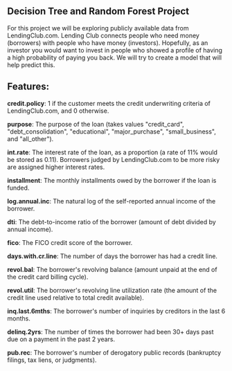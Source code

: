 ## Decision Tree and Random Forest Project

For this project we will be exploring publicly available data from LendingClub.com. Lending Club connects people who need money (borrowers) with people who have money (investors). Hopefully, as an investor you would want to invest in people who showed a profile of having a high probability of paying you back. We will try to create a model that will help predict this.




## Features:

**credit.policy**: 1 if the customer meets the credit underwriting criteria of LendingClub.com, and 0 otherwise.

**purpose**: The purpose of the loan (takes values "credit_card", "debt_consolidation", "educational", "major_purchase", "small_business", and "all_other").

**int.rate**: The interest rate of the loan, as a proportion (a rate of 11% would be stored as 0.11). Borrowers judged by LendingClub.com to be more risky are assigned higher interest rates.

**installment**: The monthly installments owed by the borrower if the loan is funded.

**log.annual.inc**: The natural log of the self-reported annual income of the borrower.

**dti**: The debt-to-income ratio of the borrower (amount of debt divided by annual income).

**fico**: The FICO credit score of the borrower.

**days.with.cr.line**: The number of days the borrower has had a credit line.

**revol.bal**: The borrower's revolving balance (amount unpaid at the end of the credit card billing cycle).

**revol.util**: The borrower's revolving line utilization rate (the amount of the credit line used relative to total credit available).

**inq.last.6mths**: The borrower's number of inquiries by creditors in the last 6 months.

**delinq.2yrs**: The number of times the borrower had been 30+ days past due on a payment in the past 2 years.

**pub.rec**: The borrower's number of derogatory public records (bankruptcy filings, tax liens, or judgments).

